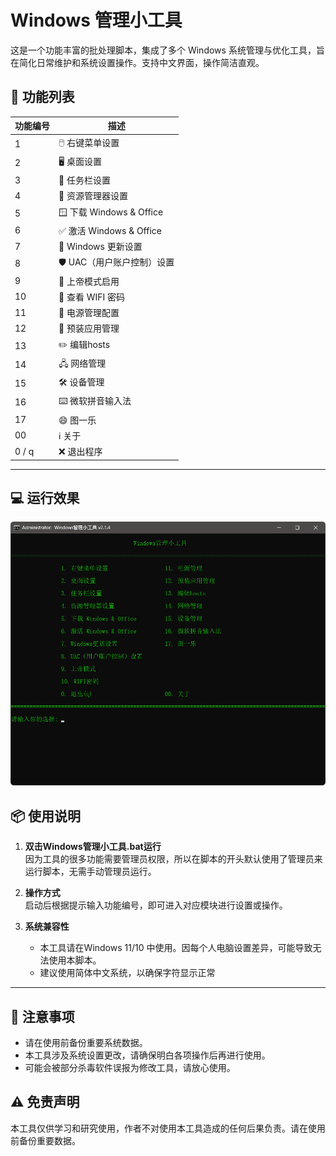 # Windows 管理小工具

这是一个功能丰富的批处理脚本，集成了多个 Windows 系统管理与优化工具，旨在简化日常维护和系统设置操作。支持中文界面，操作简洁直观。

## 🚀 功能列表

| 功能编号 | 描述                      |
| -------- | ------------------------- |
| 1        | 🖱️ 右键菜单设置            |
| 2        | 🖥️ 桌面设置                |
| 3        | 📌 任务栏设置              |
| 4        | 📂 资源管理器设置          |
| 5        | 🪟 下载 Windows & Office   |
| 6        | ✅ 激活 Windows & Office   |
| 7        | 🔄 Windows 更新设置        |
| 8        | 🛡️ UAC（用户账户控制）设置 |
| 9        | 🧙 上帝模式启用            |
| 10       | 📶 查看 WIFI 密码          |
| 11       | 🔋 电源管理配置            |
| 12       | 🧹 预装应用管理            |
| 13       | ✏️ 编辑hosts               |
| 14       | 🖧  网络管理               |
| 15       | 🛠️  设备管理               |
| 16       | ⌨️ 微软拼音输入法          |
| 17       | 😄 图一乐                  |
| 00       | ℹ️ 关于                    |
| 0 / q    | ❌ 退出程序                |

---

## 💻 运行效果

![](./img/run.png)

## 📦 使用说明

1. **双击Windows管理小工具.bat运行**  
   因为工具的很多功能需要管理员权限，所以在脚本的开头默认使用了管理员来运行脚本，无需手动管理员运行。

2. **操作方式**  
   启动后根据提示输入功能编号，即可进入对应模块进行设置或操作。

3. **系统兼容性**  
   - 本工具请在Windows 11/10 中使用。因每个人电脑设置差异，可能导致无法使用本脚本。
   - 建议使用简体中文系统，以确保字符显示正常

---

## 📝 注意事项

- 请在使用前备份重要系统数据。
- 本工具涉及系统设置更改，请确保明白各项操作后再进行使用。
- 可能会被部分杀毒软件误报为修改工具，请放心使用。

## ⚠️ 免责声明

  本工具仅供学习和研究使用，作者不对使用本工具造成的任何后果负责。请在使用前备份重要数据。